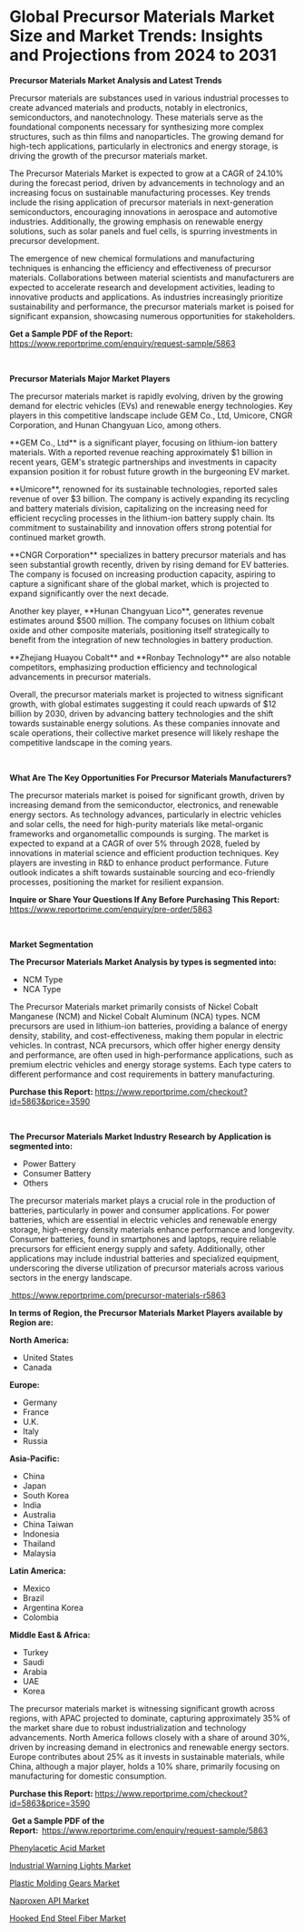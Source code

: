 <p><h1>Global Precursor Materials Market Size and Market Trends: Insights and Projections from 2024 to 2031</h1></p><p><strong>Precursor Materials Market Analysis and Latest Trends</strong></p>
<p><p>Precursor materials are substances used in various industrial processes to create advanced materials and products, notably in electronics, semiconductors, and nanotechnology. These materials serve as the foundational components necessary for synthesizing more complex structures, such as thin films and nanoparticles. The growing demand for high-tech applications, particularly in electronics and energy storage, is driving the growth of the precursor materials market.</p><p>The Precursor Materials Market is expected to grow at a CAGR of 24.10% during the forecast period, driven by advancements in technology and an increasing focus on sustainable manufacturing processes. Key trends include the rising application of precursor materials in next-generation semiconductors, encouraging innovations in aerospace and automotive industries. Additionally, the growing emphasis on renewable energy solutions, such as solar panels and fuel cells, is spurring investments in precursor development.</p><p>The emergence of new chemical formulations and manufacturing techniques is enhancing the efficiency and effectiveness of precursor materials. Collaborations between material scientists and manufacturers are expected to accelerate research and development activities, leading to innovative products and applications. As industries increasingly prioritize sustainability and performance, the precursor materials market is poised for significant expansion, showcasing numerous opportunities for stakeholders.</p></p>
<p><strong>Get a Sample PDF of the Report:&nbsp;</strong> <a href="https://www.reportprime.com/enquiry/request-sample/5863">https://www.reportprime.com/enquiry/request-sample/5863</a></p>
<p>&nbsp;</p>
<p><strong>Precursor Materials Major Market Players</strong></p>
<p><p>The precursor materials market is rapidly evolving, driven by the growing demand for electric vehicles (EVs) and renewable energy technologies. Key players in this competitive landscape include GEM Co., Ltd, Umicore, CNGR Corporation, and Hunan Changyuan Lico, among others.</p><p>**GEM Co., Ltd** is a significant player, focusing on lithium-ion battery materials. With a reported revenue reaching approximately $1 billion in recent years, GEM's strategic partnerships and investments in capacity expansion position it for robust future growth in the burgeoning EV market.</p><p>**Umicore**, renowned for its sustainable technologies, reported sales revenue of over $3 billion. The company is actively expanding its recycling and battery materials division, capitalizing on the increasing need for efficient recycling processes in the lithium-ion battery supply chain. Its commitment to sustainability and innovation offers strong potential for continued market growth.</p><p>**CNGR Corporation** specializes in battery precursor materials and has seen substantial growth recently, driven by rising demand for EV batteries. The company is focused on increasing production capacity, aspiring to capture a significant share of the global market, which is projected to expand significantly over the next decade.</p><p>Another key player, **Hunan Changyuan Lico**, generates revenue estimates around $500 million. The company focuses on lithium cobalt oxide and other composite materials, positioning itself strategically to benefit from the integration of new technologies in battery production.</p><p>**Zhejiang Huayou Cobalt** and **Ronbay Technology** are also notable competitors, emphasizing production efficiency and technological advancements in precursor materials.</p><p>Overall, the precursor materials market is projected to witness significant growth, with global estimates suggesting it could reach upwards of $12 billion by 2030, driven by advancing battery technologies and the shift towards sustainable energy solutions. As these companies innovate and scale operations, their collective market presence will likely reshape the competitive landscape in the coming years.</p></p>
<p>&nbsp;</p>
<p><strong>What Are The Key Opportunities For Precursor Materials Manufacturers?</strong></p>
<p><p>The precursor materials market is poised for significant growth, driven by increasing demand from the semiconductor, electronics, and renewable energy sectors. As technology advances, particularly in electric vehicles and solar cells, the need for high-purity materials like metal-organic frameworks and organometallic compounds is surging. The market is expected to expand at a CAGR of over 5% through 2028, fueled by innovations in material science and efficient production techniques. Key players are investing in R&D to enhance product performance. Future outlook indicates a shift towards sustainable sourcing and eco-friendly processes, positioning the market for resilient expansion.</p></p>
<p><strong>Inquire or Share Your Questions If Any Before Purchasing This Report:</strong> <a href="https://www.reportprime.com/enquiry/pre-order/5863">https://www.reportprime.com/enquiry/pre-order/5863</a></p>
<p>&nbsp;</p>
<p><strong>Market Segmentation</strong></p>
<p><strong>The Precursor Materials Market Analysis by types is segmented into:</strong></p>
<p><ul><li>NCM Type</li><li>NCA Type</li></ul></p>
<p><p>The Precursor Materials market primarily consists of Nickel Cobalt Manganese (NCM) and Nickel Cobalt Aluminum (NCA) types. NCM precursors are used in lithium-ion batteries, providing a balance of energy density, stability, and cost-effectiveness, making them popular in electric vehicles. In contrast, NCA precursors, which offer higher energy density and performance, are often used in high-performance applications, such as premium electric vehicles and energy storage systems. Each type caters to different performance and cost requirements in battery manufacturing.</p></p>
<p><strong>Purchase this Report:&nbsp;</strong><a href="https://www.reportprime.com/checkout?id=5863&price=3590">https://www.reportprime.com/checkout?id=5863&price=3590</a></p>
<p>&nbsp;</p>
<p><strong>The Precursor Materials Market Industry Research by Application is segmented into:</strong></p>
<p><ul><li>Power Battery</li><li>Consumer Battery</li><li>Others</li></ul></p>
<p><p>The precursor materials market plays a crucial role in the production of batteries, particularly in power and consumer applications. For power batteries, which are essential in electric vehicles and renewable energy storage, high-energy density materials enhance performance and longevity. Consumer batteries, found in smartphones and laptops, require reliable precursors for efficient energy supply and safety. Additionally, other applications may include industrial batteries and specialized equipment, underscoring the diverse utilization of precursor materials across various sectors in the energy landscape.</p></p>
<p><a href="https://www.reportprime.com/precursor-materials-r5863">&nbsp;https://www.reportprime.com/precursor-materials-r5863</a></p>
<p><strong>In terms of Region, the Precursor Materials Market Players available by Region are:</strong></p>
<p>
    <p> <strong> North America: </strong>
        <ul>
            <li>United States</li>
            <li>Canada</li>
        </ul>
        </p> 
    <p> <strong> Europe: </strong>
        <ul>
            <li>Germany</li>
            <li>France</li>
            <li>U.K.</li>
            <li>Italy</li>
            <li>Russia</li>
        </ul>
        </p> 
    <p> <strong> Asia-Pacific: </strong>
        <ul>
            <li>China</li>
            <li>Japan</li>
            <li>South Korea</li>
            <li>India</li>
            <li>Australia</li>
            <li>China Taiwan</li>
            <li>Indonesia</li>
            <li>Thailand</li>
            <li>Malaysia</li>
        </ul>
        </p> 
    <p> <strong> Latin America: </strong>
        <ul>
            <li>Mexico</li>
            <li>Brazil</li>
            <li>Argentina Korea</li>
            <li>Colombia</li>
        </ul>
        </p> 
    <p> <strong> Middle East & Africa: </strong>
        <ul>
            <li>Turkey</li>
            <li>Saudi</li>
            <li>Arabia</li>
            <li>UAE</li>
            <li>Korea</li>
        </ul>
    </p>
    </p>
<p><p>The precursor materials market is witnessing significant growth across regions, with APAC projected to dominate, capturing approximately 35% of the market share due to robust industrialization and technology advancements. North America follows closely with a share of around 30%, driven by increasing demand in electronics and renewable energy sectors. Europe contributes about 25% as it invests in sustainable materials, while China, although a major player, holds a 10% share, primarily focusing on manufacturing for domestic consumption.</p></p>
<p><strong>Purchase this Report: </strong><a href="https://www.reportprime.com/checkout?id=5863&price=3590">https://www.reportprime.com/checkout?id=5863&price=3590</a></p>
<p>&nbsp;<strong>Get a Sample PDF of the Report:&nbsp;&nbsp;</strong><a href="https://www.reportprime.com/enquiry/request-sample/5863">https://www.reportprime.com/enquiry/request-sample/5863</a></p>
<p><strong></strong></p>
<p><p><a href="https://www.linkedin.com/pulse/phenylacetic-acid-market-size-growing-cagr-104-report-covers-r65ie?trackingId=ml4metmmTFuWXA5yHtClXQ%3D%3D">Phenylacetic Acid Market</a></p><p><a href="https://github.com/santosh758595/Market-Research-Report-List-6/blob/main/industrial-warning-lights-market.md">Industrial Warning Lights Market</a></p><p><a href="https://issuu.com/reportprime-2/docs/plastic-molding-gears-market-size-2_4c2cc75549c22a">Plastic Molding Gears Market</a></p><p><a href="https://medium.com/@tigerlookbaliw/what-innovations-are-shaping-the-naproxen-api-market-13bcfef6393c">Naproxen API Market</a></p><p><a href="https://medium.com/@sjdhshjc2456654/hooked-end-steel-fiber-market-trends-and-market-growth-outlook-2024-2031-9f863983730e">Hooked End Steel Fiber Market</a></p></p>